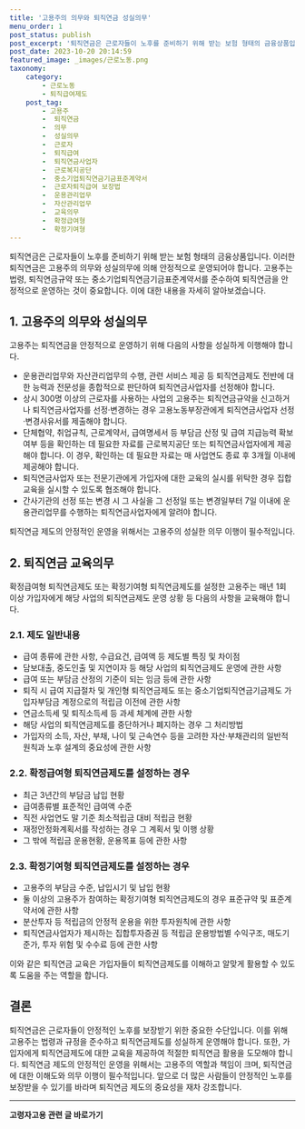 ```yaml
---
title: '고용주의 의무와 퇴직연금 성실의무'
menu_order: 1
post_status: publish
post_excerpt: '퇴직연금은 근로자들이 노후를 준비하기 위해 받는 보험 형태의 금융상품입니다. 이러한 퇴직연금은 고용주의 의무와 성실의무에 의해 안정적으로 운영되어야 합니다. 고용주는 법령, 퇴직연금규약 또는 중소기업퇴직연금기금표준계약서를 준수하여 퇴직연금을 안정적으로 운영하는 것이 중요합니다. 이에 대한 내용을 자세히 알아보겠습니다.'
post_date: 2023-10-20 20:14:59
featured_image: _images/근로노동.png
taxonomy:
    category:
        - 근로노동
        - 퇴직급여제도
    post_tag:
        - 고용주
        -  퇴직연금
        -  의무
        -  성실의무
        -  근로자
        -  퇴직급여
        -  퇴직연금사업자
        -  근로복지공단
        -  중소기업퇴직연금기금표준계약서
        -  근로자퇴직급여 보장법
        -  운용관리업무
        -  자산관리업무
        -  교육의무
        -  확정급여형
        -  확정기여형
---
```



퇴직연금은 근로자들이 노후를 준비하기 위해 받는 보험 형태의 금융상품입니다. 이러한 퇴직연금은 고용주의 의무와 성실의무에 의해 안정적으로 운영되어야 합니다. 고용주는 법령, 퇴직연금규약 또는 중소기업퇴직연금기금표준계약서를 준수하여 퇴직연금을 안정적으로 운영하는 것이 중요합니다. 이에 대한 내용을 자세히 알아보겠습니다.

## 1. 고용주의 의무와 성실의무

고용주는 퇴직연금을 안정적으로 운영하기 위해 다음의 사항을 성실하게 이행해야 합니다.

- 운용관리업무와 자산관리업무의 수행, 관련 서비스 제공 등 퇴직연금제도 전반에 대한 능력과 전문성을 종합적으로 판단하여 퇴직연금사업자를 선정해야 합니다.
- 상시 300명 이상의 근로자를 사용하는 사업의 고용주는 퇴직연금규약을 신고하거나 퇴직연금사업자를 선정·변경하는 경우 고용노동부장관에게 퇴직연금사업자 선정·변경사유서를 제출해야 합니다.
- 단체협약, 취업규칙, 근로계약서, 급여명세서 등 부담금 산정 및 급여 지급능력 확보 여부 등을 확인하는 데 필요한 자료를 근로복지공단 또는 퇴직연금사업자에게 제공해야 합니다. 이 경우, 확인하는 데 필요한 자료는 매 사업연도 종료 후 3개월 이내에 제공해야 합니다.
- 퇴직연금사업자 또는 전문기관에게 가입자에 대한 교육의 실시를 위탁한 경우 집합교육을 실시할 수 있도록 협조해야 합니다.
- 간사기관의 선정 또는 변경 시 그 사실을 그 선정일 또는 변경일부터 7일 이내에 운용관리업무를 수행하는 퇴직연금사업자에게 알려야 합니다.

퇴직연금 제도의 안정적인 운영을 위해서는 고용주의 성실한 의무 이행이 필수적입니다.

## 2. 퇴직연금 교육의무

확정급여형 퇴직연금제도 또는 확정기여형 퇴직연금제도를 설정한 고용주는 매년 1회 이상 가입자에게 해당 사업의 퇴직연금제도 운영 상황 등 다음의 사항을 교육해야 합니다.

### 2.1. 제도 일반내용

- 급여 종류에 관한 사항, 수급요건, 급여액 등 제도별 특징 및 차이점
- 담보대출, 중도인출 및 지연이자 등 해당 사업의 퇴직연금제도 운영에 관한 사항
- 급여 또는 부담금 산정의 기준이 되는 임금 등에 관한 사항
- 퇴직 시 급여 지급절차 및 개인형 퇴직연금제도 또는 중소기업퇴직연금기금제도 가입자부담금 계정으로의 적립금 이전에 관한 사항
- 연금소득세 및 퇴직소득세 등 과세 체계에 관한 사항
- 해당 사업의 퇴직연금제도를 중단하거나 폐지하는 경우 그 처리방법
- 가입자의 소득, 자산, 부채, 나이 및 근속연수 등을 고려한 자산·부채관리의 일반적 원칙과 노후 설계의 중요성에 관한 사항

### 2.2. 확정급여형 퇴직연금제도를 설정하는 경우

- 최근 3년간의 부담금 납입 현황
- 급여종류별 표준적인 급여액 수준
- 직전 사업연도 말 기준 최소적립금 대비 적립금 현황
- 재정안정화계획서를 작성하는 경우 그 계획서 및 이행 상황
- 그 밖에 적립금 운용현황, 운용목표 등에 관한 사항

### 2.3. 확정기여형 퇴직연금제도를 설정하는 경우

- 고용주의 부담금 수준, 납입시기 및 납입 현황
- 둘 이상의 고용주가 참여하는 확정기여형 퇴직연금제도의 경우 표준규약 및 표준계약서에 관한 사항
- 분산투자 등 적립금의 안정적 운용을 위한 투자원칙에 관한 사항
- 퇴직연금사업자가 제시하는 집합투자증권 등 적립금 운용방법별 수익구조, 매도기준가, 투자 위험 및 수수료 등에 관한 사항

이와 같은 퇴직연금 교육은 가입자들이 퇴직연금제도를 이해하고 알맞게 활용할 수 있도록 도움을 주는 역할을 합니다.

## 결론

퇴직연금은 근로자들이 안정적인 노후를 보장받기 위한 중요한 수단입니다. 이를 위해 고용주는 법령과 규정을 준수하고 퇴직연금제도를 성실하게 운영해야 합니다. 또한, 가입자에게 퇴직연금제도에 대한 교육을 제공하여 적절한 퇴직연금 활용을 도모해야 합니다. 퇴직연금 제도의 안정적인 운영을 위해서는 고용주의 역할과 책임이 크며, 퇴직연금에 대한 이해도와 의무 이행이 필수적입니다. 앞으로 더 많은 사람들이 안정적인 노후를 보장받을 수 있기를 바라며 퇴직연금 제도의 중요성을 재차 강조합니다.
<!-- wp:separator -->
<hr class="wp-block-separator has-alpha-channel-opacity"/>
<!-- /wp:separator -->

<!-- wp:group {"backgroundColor":"base","layout":{"type":"constrained"}} -->
<div class="wp-block-group has-base-background-color has-background"><!-- wp:paragraph {"align":"center","fontSize":"medium"} -->
<p class="has-text-align-center has-large-font-size"><strong>고령자고용 관련 글 바로가기</strong></p>
<!-- /wp:paragraph -->


<!-- wp:latest-posts
{"categories":[{"id":10544,"count":19,"description":"","link":"https://uknowlaw.com/category/%ea%b3%a0%eb%a0%b9%ec%9e%90%ea%b3%a0%ec%9a%a9/","name":"고령자고용","slug":"고령자고용","taxonomy":"category","parent":0,"meta":[],"_links":{"self":[{"href":"https://uknowlaw.com/wp-json/wp/v2/categories/10544"}],"collection":[{"href":"https://uknowlaw.com/wp-json/wp/v2/categories"}],"about":[{"href":"https://uknowlaw.com/wp-json/wp/v2/taxonomies/category"}],"wp:post_type":[{"href":"https://uknowlaw.com/wp-json/wp/v2/posts?categories=10544"}],"curies":[{"name":"wp","href":"https://api.w.org/{rel}","templated":true}]}}],"postsToShow":100,"excerptLength":28,"postLayout":"grid","columns":2,"featuredImageAlign":"left","featuredImageSizeSlug":"large","fontSize":18px} /--></div>
<!-- /wp:group -->